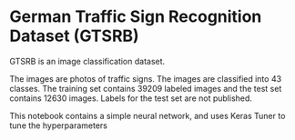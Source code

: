 # German Traffic Sign Recognition Dataset (GTSRB) 
GTSRB is an image classification dataset.

The images are photos of traffic signs. The images are classified into 43 classes. The training set contains 39209 labeled images and the test set contains 12630 images. Labels for the test set are not published.

This notebook contains a simple neural network, and uses Keras Tuner to tune the hyperparameters

